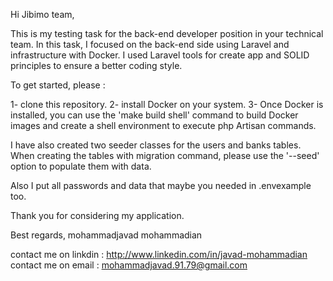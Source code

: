 Hi Jibimo team,

This is my testing task for the back-end developer position in your technical team. In this task, I focused on the back-end side using Laravel and infrastructure with Docker. 
I used Laravel tools for create app and SOLID principles to ensure a better coding style.

To get started, please :

1- clone this repository.
2- install Docker on your system. 
3- Once Docker is installed, you can use the 'make build shell' command to build Docker images and create a shell environment to execute php Artisan commands.

I have also created two seeder classes for the users and banks tables. When creating the tables with migration command, please use the '--seed' option to populate them with data.

Also I put all passwords and data that maybe you needed in .envexample too.

Thank you for considering my application.

Best regards,
mohammadjavad mohammadian

contact me on linkdin : http://www.linkedin.com/in/javad-mohammadian
contact me on email : mohammadjavad.91.79@gmail.com
